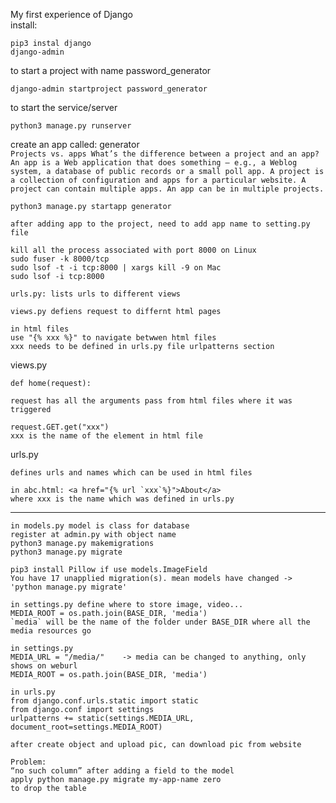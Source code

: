 My first experience of Django  
install:

```
pip3 instal django
django-admin
```

to start a project with name password_generator

```
django-admin startproject password_generator
```

to start the service/server

```
python3 manage.py runserver
```

create an app called: generator  
`Projects vs. apps What’s the difference between a project and an app? An app is a Web application that does something – e.g., a Weblog system, a database of public records or a small poll app. A project is a collection of configuration and apps for a particular website. A project can contain multiple apps. An app can be in multiple projects.`

```
python3 manage.py startapp generator

after adding app to the project, need to add app name to setting.py file

```

```
kill all the process associated with port 8000 on Linux
sudo fuser -k 8000/tcp
sudo lsof -t -i tcp:8000 | xargs kill -9 on Mac
sudo lsof -i tcp:8000
```

```
urls.py: lists urls to different views

views.py defiens request to differnt html pages

in html files
use "{% xxx %}" to navigate betwwen html files
xxx needs to be defined in urls.py file urlpatterns section

```

views.py

```
def home(request):

request has all the arguments pass from html files where it was triggered

request.GET.get("xxx")
xxx is the name of the element in html file
```

urls.py

```
defines urls and names which can be used in html files

in abc.html: <a href="{% url `xxx`%}">About</a>
where xxx is the name which was defined in urls.py

```

---

```
in models.py model is class for database
register at admin.py with object name
python3 manage.py makemigrations
python3 manage.py migrate
```

```
pip3 install Pillow if use models.ImageField
You have 17 unapplied migration(s). mean models have changed -> 'python manage.py migrate'
```

```
in settings.py define where to store image, video...
MEDIA_ROOT = os.path.join(BASE_DIR, 'media')
`media` will be the name of the folder under BASE_DIR where all the media resources go
```

```
in settings.py
MEDIA_URL = "/media/"    -> media can be changed to anything, only shows on weburl
MEDIA_ROOT = os.path.join(BASE_DIR, 'media')

in urls.py
from django.conf.urls.static import static
from django.conf import settings
urlpatterns += static(settings.MEDIA_URL, document_root=settings.MEDIA_ROOT)

after create object and upload pic, can download pic from website
```

```
Problem:
“no such column” after adding a field to the model
apply python manage.py migrate my-app-name zero
to drop the table


```
